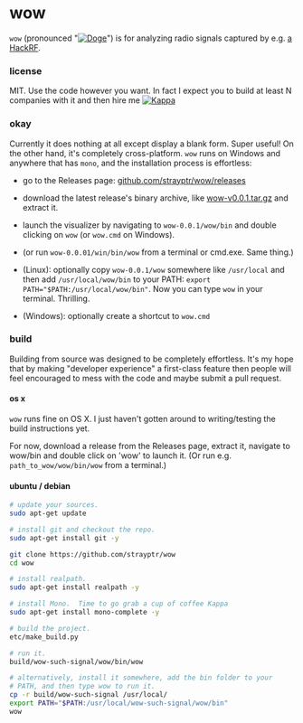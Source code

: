 # wow

`wow` (pronounced "[![Doge](https://git.io/Doge)](//git.io/memes)") is for analyzing radio signals captured by e.g. [a HackRF](https://github.com/mossmann/hackrf).

### license

MIT.  Use the code however you want.  In fact I expect you to build at least N companies with it and then hire me [![Kappa](https://git.io/Kappa)](//git.io/memes)

### okay

Currently it does nothing at all except display a blank form.  Super useful!  On the other hand, it's completely cross-platform. `wow` runs on Windows and anywhere that has `mono`, and the installation process is effortless:

- go to the Releases page: [github.com/strayptr/wow/releases](https://github.com/strayptr/wow/releases)

- download the latest release's binary archive, like [wow-v0.0.1.tar.gz](https://github.com/strayptr/wow/releases/download/v0.0.1-alpha/wow-0.0.1.tar.gz) and extract it.

- launch the visualizer by navigating to `wow-0.0.1/wow/bin` and double clicking on `wow` (or `wow.cmd` on Windows).

- (or run `wow-0.0.01/win/bin/wow` from a terminal or cmd.exe.  Same thing.)

- (Linux): optionally copy `wow-0.0.1/wow` somewhere like `/usr/local` and then add `/usr/local/wow/bin` to your PATH: `export PATH="$PATH:/usr/local/wow/bin"`.  Now you can type `wow` in your terminal.  Thrilling.

- (Windows): optionally create a shortcut to `wow.cmd`

### build

Building from source was designed to be completely effortless.  It's my hope that by making "developer experience" a first-class feature then people will feel encouraged to mess with the code and maybe submit a pull request.

#### os x

`wow` runs fine on OS X.  I just haven't gotten around to writing/testing the build instructions yet.

For now, download a release from the Releases page, extract it, navigate to wow/bin and double click on 'wow' to launch it.  (Or run e.g. `path_to_wow/wow/bin/wow` from a terminal.)

#### ubuntu / debian

```bash
# update your sources.
sudo apt-get update

# install git and checkout the repo.
sudo apt-get install git -y

git clone https://github.com/strayptr/wow
cd wow

# install realpath.
sudo apt-get install realpath -y

# install Mono.  Time to go grab a cup of coffee Kappa
sudo apt-get install mono-complete -y

# build the project.
etc/make_build.py

# run it.
build/wow-such-signal/wow/bin/wow

# alternatively, install it somewhere, add the bin folder to your
# PATH, and then type wow to run it.
cp -r build/wow-such-signal /usr/local/
export PATH="$PATH:/usr/local/wow-such-signal/wow/bin"
wow
```



